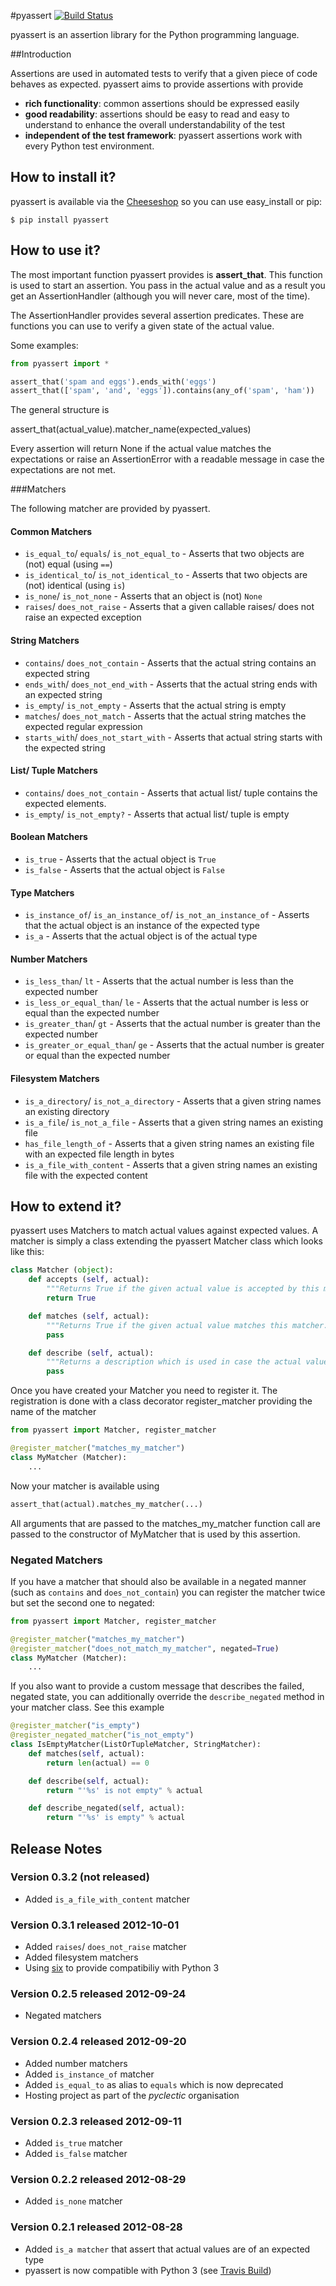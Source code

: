 
#pyassert [![Build Status](https://secure.travis-ci.org/pyclectic/pyassert.png?branch=master)](https://travis-ci.org/pyclectic/pyassert)

pyassert is an assertion library for the Python programming language. 

##Introduction

Assertions are used in automated tests to verify that a given piece of code behaves as expected. pyassert aims to provide assertions with provide

* **rich functionality**: common assertions should be expressed easily
* **good readability**: assertions should be easy to read and easy to understand to enhance the overall understandability of the test
* **independent of the test framework**: pyassert assertions work with every Python test environment.

## How to install it?

pyassert is available via the [Cheeseshop](http://pypi.python.org/pypi/pyassert/) so you can use easy_install or pip:

    $ pip install pyassert

## How to use it?

The most important function pyassert provides is **assert_that**. This function is used to start an assertion. You pass
in the actual value and as a result you get an AssertionHandler (although you will never care, most of the time).

The AssertionHandler provides several assertion predicates. These are functions you can use to verify a given state
of the actual value.

Some examples:

```python
from pyassert import *

assert_that('spam and eggs').ends_with('eggs')
assert_that(['spam', 'and', 'eggs']).contains(any_of('spam', 'ham'))
```

The general structure is

   assert_that(actual_value).matcher_name(expected_values)

Every assertion will return None if the actual value matches the expectations or raise an AssertionError with a
readable message in case the expectations are not met.

###Matchers

The following matcher are provided by pyassert.

#### Common Matchers
* `is_equal_to`/ `equals`/ `is_not_equal_to` - Asserts that two objects are (not) equal (using `==`)
* `is_identical_to`/ `is_not_identical_to` - Asserts that two objects are (not) identical (using `is`)
* `is_none`/ `is_not_none` - Asserts that an object is (not) `None`
* `raises`/ `does_not_raise` - Asserts that a given callable raises/ does not raise an expected exception

#### String Matchers
* `contains`/ `does_not_contain` - Asserts that the actual string contains an expected string
* `ends_with`/ `does_not_end_with` - Asserts that the actual string ends with an expected string
* `is_empty`/ `is_not_empty` - Asserts that the actual string is empty
* `matches`/ `does_not_match` - Asserts that the actual string matches the expected regular expression
* `starts_with`/ `does_not_start_with` - Asserts that actual string starts with the expected string

#### List/ Tuple Matchers
* `contains`/ `does_not_contain` - Asserts that actual list/ tuple contains the expected elements.
* `is_empty`/ `is_not_empty?` - Asserts that actual list/ tuple is empty

#### Boolean Matchers
* `is_true` - Asserts that the actual object is `True`
* `is_false` - Asserts that the actual object is `False`

#### Type Matchers
* `is_instance_of`/ `is_an_instance_of`/ `is_not_an_instance_of` - Asserts that the actual object is an instance of the expected type
* `is_a` - Asserts that the actual object is of the actual type

#### Number Matchers
* `is_less_than`/ `lt` - Asserts that the actual number is less than the expected number
* `is_less_or_equal_than`/ `le` - Asserts that the actual number is less or equal than the expected number
* `is_greater_than`/ `gt` - Asserts that the actual number is greater than the expected number
* `is_greater_or_equal_than`/ `ge` - Asserts that the actual number is greater or equal than the expected number

#### Filesystem Matchers
* `is_a_directory`/ `is_not_a_directory` - Asserts that a given string names an existing directory
* `is_a_file`/ `is_not_a_file` - Asserts that a given string names an existing file
* `has_file_length_of` - Asserts that a given string names an existing file with an expected file length in bytes
* `is_a_file_with_content` - Asserts that a given string names an existing file with the expected content

## How to extend it?

pyassert uses Matchers to match actual values against expected values. A matcher is simply a
class extending the pyassert Matcher class which looks like this:

```python
class Matcher (object):
    def accepts (self, actual):
        """Returns True if the given actual value is accepted by this matcher."""
        return True

    def matches (self, actual):
        """Returns True if the given actual value matches this matcher. Returns False otherwise"""
        pass

    def describe (self, actual):
        """Returns a description which is used in case the actual value did not match this matcher's expectation."""
        pass
```

Once you have created your Matcher you need to register it. The registration is done with
a class decorator register_matcher providing the name of the matcher


```python
from pyassert import Matcher, register_matcher

@register_matcher("matches_my_matcher")
class MyMatcher (Matcher):
    ...
```

Now your matcher is available using


```python
assert_that(actual).matches_my_matcher(...)
```

All arguments that are passed to the matches_my_matcher function call are passed to the constructor of MyMatcher that is
used by this assertion.

### Negated Matchers

If you have a matcher that should also be available in a negated manner (such as `contains` and `does_not_contain`) you
can register the matcher twice but set the second one to negated:

```python
from pyassert import Matcher, register_matcher

@register_matcher("matches_my_matcher")
@register_matcher("does_not_match_my_matcher", negated=True)
class MyMatcher (Matcher):
    ...
```

If you also want to provide a custom message that describes the failed, negated state, you can additionally override
the `describe_negated` method in your matcher class. See this example

```python
@register_matcher("is_empty")
@register_negated_matcher("is_not_empty")
class IsEmptyMatcher(ListOrTupleMatcher, StringMatcher):
    def matches(self, actual):
        return len(actual) == 0

    def describe(self, actual):
        return "'%s' is not empty" % actual

    def describe_negated(self, actual):
        return "'%s' is empty" % actual

```

## Release Notes

### Version 0.3.2 (not released)
* Added `is_a_file_with_content` matcher

### Version 0.3.1 released 2012-10-01
* Added `raises`/ `does_not_raise` matcher
* Added filesystem matchers
* Using [six](http://pypi.python.org/pypi/six/) to provide compatibiliy with Python 3

### Version 0.2.5 released 2012-09-24
* Negated matchers

### Version 0.2.4 released 2012-09-20
* Added number matchers
* Added `is_instance_of` matcher
* Added `is_equal_to` as alias to `equals` which is now deprecated
* Hosting project as part of the *pyclectic* organisation

### Version 0.2.3 released 2012-09-11
* Added `is_true` matcher
* Added `is_false` matcher

### Version 0.2.2 released 2012-08-29
* Added `is_none` matcher

### Version 0.2.1 released 2012-08-28
* Added `is_a matcher` that assert that actual values are of an expected type
* pyassert is now compatible with Python 3 (see [Travis Build](http://travis-ci.org/#!/pyclectic/pyassert))
